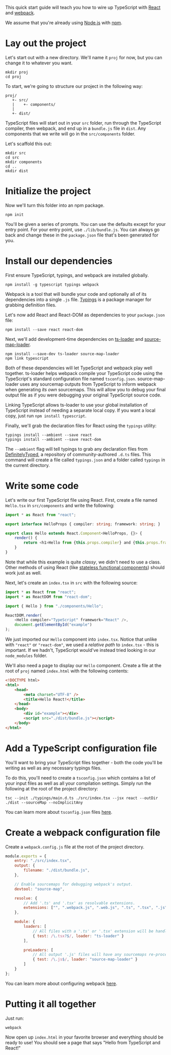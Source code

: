 This quick start guide will teach you how to wire up TypeScript with [React](http://facebook.github.io/react/) and [webpack](http://webpack.github.io/).

We assume that you're already using [Node.js](https://nodejs.org/) with [npm](https://www.npmjs.com/).

# Lay out the project

Let's start out with a new directory.
We'll name it `proj` for now, but you can change it to whatever you want.

```shell
mkdir proj
cd proj
```

To start, we're going to structure our project in the following way:

```text
proj/
   +- src/
   |    +- components/
   |
   +- dist/
```

TypeScript files will start out in your `src` folder, run through the TypeScript compiler, then webpack, and end up in a `bundle.js` file in `dist`.
Any components that we write will go in the `src/components` folder.

Let's scaffold this out:

```shell
mkdir src
cd src
mkdir components
cd ..
mkdir dist
```

# Initialize the project

Now we'll turn this folder into an npm package.

```shell
npm init
```

You'll be given a series of prompts.
You can use the defaults except for your entry point.
For your entry point, use `./lib/bundle.js`.
You can always go back and change these in the `package.json` file that's been generated for you.

# Install our dependencies

First ensure TypeScript, typings, and webpack are installed globally.

```shell
npm install -g typescript typings webpack
```

Webpack is a tool that will bundle your code and optionally all of its dependencies into a single `.js` file.
[Typings](https://www.npmjs.com/package/typings) is a package manager for grabbing definition files.

Let's now add React and React-DOM as dependencies to your `package.json` file:

```shell
npm install --save react react-dom
```

Next, we'll add development-time dependencies on [ts-loader](https://www.npmjs.com/package/ts-loader) and [source-map-loader](https://www.npmjs.com/package/source-map-loader).

```shell
npm install --save-dev ts-loader source-map-loader
npm link typescript
```

Both of these dependencies will let TypeScript and webpack play well together.
ts-loader helps webpack compile your TypeScript code using the TypeScript's standard configuration file named `tsconfig.json`.
source-map-loader uses any sourcemap outputs from TypeScript to inform webpack when generating *its own* sourcemaps.
This will allow you to debug your final output file as if you were debugging your original TypeScript source code.

Linking TypeScript allows ts-loader to use your global installation of TypeScript instead of needing a separate local copy.
If you want a local copy, just run `npm install typescript`.

Finally, we'll grab the declaration files for React using the `typings` utility:

```shell
typings install --ambient --save react
typings install --ambient --save react-dom
```

The `--ambient` flag will tell typings to grab any declaration files from [DefinitelyTyped](https://github.com/DefinitelyTyped/DefinitelyTyped), a repository of community-authored `.d.ts` files.
This command will create a file called `typings.json` and a folder called `typings` in the current directory.

# Write some code

Let's write our first TypeScript file using React.
First, create a file named `Hello.tsx` in `src/components` and write the following:

```ts
import * as React from "react";

export interface HelloProps { compiler: string; framework: string; }

export class Hello extends React.Component<HelloProps, {}> {
    render() {
        return <h1>Hello from {this.props.compiler} and {this.props.framework}!</h1>;
    }
}
```

Note that while this example is quite *classy*, we didn't need to use a class.
Other methods of using React (like [stateless functional components](https://facebook.github.io/react/docs/reusable-components.html#stateless-functions)) should work just as well.

Next, let's create an `index.tsx` in `src` with the following source:

```ts
import * as React from "react";
import * as ReactDOM from "react-dom";

import { Hello } from "./components/Hello";

ReactDOM.render(
    <Hello compiler="TypeScript" framework="React" />,
    document.getElementById("example")
);
```

We just imported our `Hello` component into `index.tsx`.
Notice that unlike with `"react"` or `"react-dom"`, we used a *relative path* to `index.tsx` - this is important.
If we hadn't, TypeScript would've instead tried looking in our `node_modules` folder.

We'll also need a page to display our `Hello` component.
Create a file at the root of `proj` named `index.html` with the following contents:

```html
<!DOCTYPE html>
<html>
    <head>
        <meta charset="UTF-8" />
        <title>Hello React!</title>
    </head>
    <body>
        <div id="example"></div>
        <script src="./dist/bundle.js"></script>
    </body>
</html>
```

# Add a TypeScript configuration file

You'll want to bring your TypeScript files together - both the code you'll be writing as well as any necessary typings files.

To do this, you'll need to create a `tsconfig.json` which contains a list of your input files as well as all your compilation settings.
Simply run the following at the root of the project directory:

```shell
tsc --init ./typings/main.d.ts ./src/index.tsx --jsx react --outDir ./dist --sourceMap --noImplicitAny
```

You can learn more about `tsconfig.json` files [here](../tsconfig.json.md).

# Create a webpack configuration file

Create a `webpack.config.js` file at the root of the project directory.

```js
module.exports = {
    entry: "./src/index.tsx",
    output: {
        filename: "./dist/bundle.js",
    },

    // Enable sourcemaps for debugging webpack's output.
    devtool: "source-map",

    resolve: {
        // Add '.ts' and '.tsx' as resolvable extensions.
        extensions: ["", ".webpack.js", ".web.js", ".ts", ".tsx", ".js"]
    },

    module: {
        loaders: [
            // All files with a '.ts' or '.tsx' extension will be handled by 'ts-loader'.
            { test: /\.tsx?$/, loader: "ts-loader" }
        ],

        preLoaders: [
            // All output '.js' files will have any sourcemaps re-processed by 'source-map-loader'.
            { test: /\.js$/, loader: "source-map-loader" }
        ]
    }
};
```

You can learn more about configuring webpack [here](http://webpack.github.io/docs/configuration.html).

# Putting it all together

Just run:

```shell
webpack
```

Now open up `index.html` in your favorite browser and everything should be ready to use!
You should see a page that says "Hello from TypeScript and React!"
